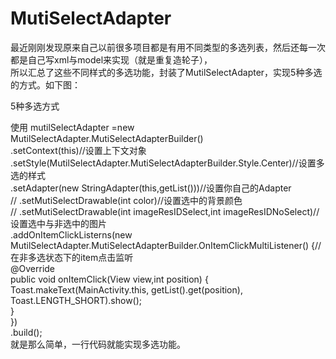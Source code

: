 # MutiSelectAdapter

最近刚刚发现原来自己以前很多项目都是有用不同类型的多选列表，然后还每一次都是自己写xml与model来实现（就是重复造轮子），<br>
所以汇总了这些不同样式的多选功能，封装了MutilSelectAdapter，实现5种多选的方式。如下图：<br>

5种多选方式<br>
 
使用
mutilSelectAdapter =new MutilSelectAdapter.MutiSelectAdapterBuilder()<br>
.setContext(this)//设置上下文对象<br>
.setStyle(MutilSelectAdapter.MutiSelectAdapterBuilder.Style.Center)//设置多选的样式<br>
.setAdapter(new StringAdapter(this,getList()))//设置你自己的Adapter<br>
// .setMutiSelectDrawable(int color)//设置选中的背景颜色<br>
// .setMutiSelectDrawable(int imageResIDSelect,int imageResIDNoSelect)//设置选中与非选中的图片<br>
.addOnItemClickListerns(new MutilSelectAdapter.MutiSelectAdapterBuilder.OnItemClickMultiListener() {//在非多选状态下的item点击监听<br>
@Override<br>
            public void onItemClick(View view,int position) {<br>
Toast.makeText(MainActivity.this, getList().get(position), Toast.LENGTH_SHORT).show();<br>
}<br>
})<br>
.build();<br>
就是那么简单，一行代码就能实现多选功能。<br>
